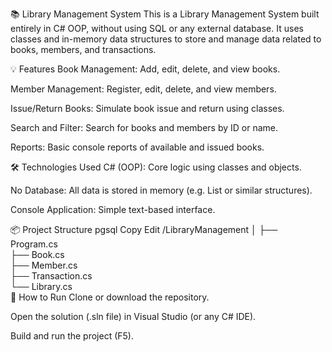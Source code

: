 📚 Library Management System
This is a Library Management System built entirely in C# OOP, without using SQL or any external database. It uses classes and in-memory data structures to store and manage data related to books, members, and transactions.

💡 Features
Book Management: Add, edit, delete, and view books.

Member Management: Register, edit, delete, and view members.

Issue/Return Books: Simulate book issue and return using classes.

Search and Filter: Search for books and members by ID or name.

Reports: Basic console reports of available and issued books.

🛠️ Technologies Used
C# (OOP): Core logic using classes and objects.

No Database: All data is stored in memory (e.g. List<T> or similar structures).

Console Application: Simple text-based interface.

📦 Project Structure
pgsql
Copy
Edit
/LibraryManagement
│
├── Program.cs           
├── Book.cs              
├── Member.cs           
├── Transaction.cs      
└── Library.cs         
🚀 How to Run
Clone or download the repository.

Open the solution (.sln file) in Visual Studio (or any C# IDE).

Build and run the project (F5).
